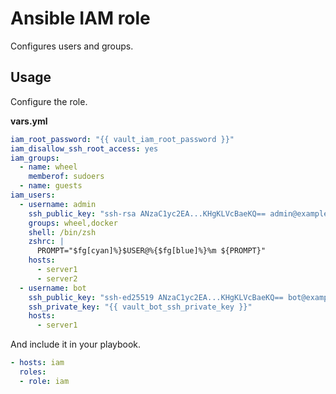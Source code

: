 # Ansible IAM role

Configures users and groups.

## Usage

Configure the role.

**vars.yml**

```yml
iam_root_password: "{{ vault_iam_root_password }}"
iam_disallow_ssh_root_access: yes
iam_groups:
  - name: wheel
    memberof: sudoers
  - name: guests
iam_users:
  - username: admin
    ssh_public_key: "ssh-rsa ANzaC1yc2EA...KHgKLVcBaeKQ== admin@example.com"
    groups: wheel,docker
    shell: /bin/zsh
    zshrc: |
      PROMPT="$fg[cyan]%}$USER@%{$fg[blue]%}%m ${PROMPT}"
    hosts:
      - server1
      - server2
  - username: bot
    ssh_public_key: "ssh-ed25519 ANzaC1yc2EA...KHgKLVcBaeKQ== bot@example.com"
    ssh_private_key: "{{ vault_bot_ssh_private_key }}"
    hosts:
      - server1
```

And include it in your playbook.

```yml
- hosts: iam
  roles:
  - role: iam
```